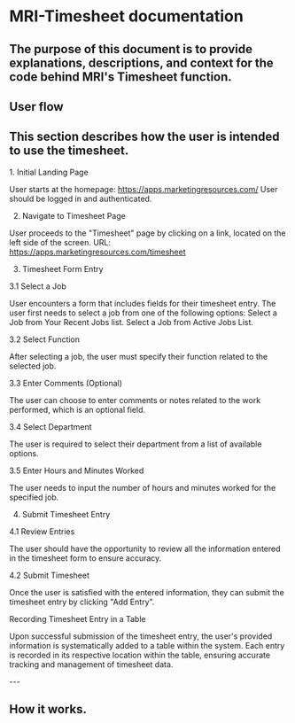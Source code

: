 # MRI-Timesheet documentation
<h2>The purpose of this document is to provide explanations, descriptions, and context for the code behind MRI's Timesheet function.</h2>


## User flow
<h2>This section describes how the user is intended to use the timesheet.</h2>
1. Initial Landing Page

User starts at the homepage: https://apps.marketingresources.com/
User should be logged in and authenticated.

2. Navigate to Timesheet Page

User proceeds to the "Timesheet" page by clicking on a link, located on the left side of the screen.
URL: https://apps.marketingresources.com/timesheet

3. Timesheet Form Entry

3.1 Select a Job

User encounters a form that includes fields for their timesheet entry.
The user first needs to select a job from one of the following options:
Select a Job from Your Recent Jobs list.
Select a Job from Active Jobs List.

3.2 Select Function

After selecting a job, the user must specify their function related to the selected job.

3.3 Enter Comments (Optional)

The user can choose to enter comments or notes related to the work performed, which is an optional field.

3.4 Select Department

The user is required to select their department from a list of available options.

3.5 Enter Hours and Minutes Worked

The user needs to input the number of hours and minutes worked for the specified job.

4. Submit Timesheet Entry

4.1 Review Entries

The user should have the opportunity to review all the information entered in the timesheet form to ensure accuracy.

4.2 Submit Timesheet

Once the user is satisfied with the entered information, they can submit the timesheet entry by clicking "Add Entry".

Recording Timesheet Entry in a Table

<p>Upon successful submission of the timesheet entry, the user's provided information is systematically added to a table within the system. Each entry is recorded in its respective location within the table, ensuring accurate tracking and management of timesheet data.
</p>---

## How it works.
